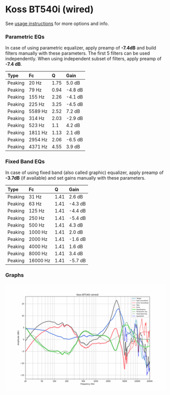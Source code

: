 # Koss BT540i (wired)
See [usage instructions](https://github.com/jaakkopasanen/AutoEq#usage) for more options and info.

### Parametric EQs
In case of using parametric equalizer, apply preamp of **-7.4dB** and build filters manually
with these parameters. The first 5 filters can be used independently.
When using independent subset of filters, apply preamp of **-7.4 dB**.

| Type    | Fc      |    Q | Gain    |
|:--------|:--------|:-----|:--------|
| Peaking | 20 Hz   | 1.75 | 5.0 dB  |
| Peaking | 79 Hz   | 0.94 | -4.8 dB |
| Peaking | 155 Hz  | 2.26 | -4.1 dB |
| Peaking | 225 Hz  | 3.25 | -4.5 dB |
| Peaking | 5589 Hz | 2.52 | 7.2 dB  |
| Peaking | 314 Hz  | 2.03 | -2.9 dB |
| Peaking | 523 Hz  | 1.1  | 4.2 dB  |
| Peaking | 1811 Hz | 1.13 | 2.1 dB  |
| Peaking | 2954 Hz | 2.06 | -6.5 dB |
| Peaking | 4371 Hz | 4.55 | 3.9 dB  |

### Fixed Band EQs
In case of using fixed band (also called graphic) equalizer, apply preamp of **-3.7dB**
(if available) and set gains manually with these parameters.

| Type    | Fc       |    Q | Gain    |
|:--------|:---------|:-----|:--------|
| Peaking | 31 Hz    | 1.41 | 2.6 dB  |
| Peaking | 63 Hz    | 1.41 | -4.3 dB |
| Peaking | 125 Hz   | 1.41 | -4.4 dB |
| Peaking | 250 Hz   | 1.41 | -5.4 dB |
| Peaking | 500 Hz   | 1.41 | 4.3 dB  |
| Peaking | 1000 Hz  | 1.41 | 2.0 dB  |
| Peaking | 2000 Hz  | 1.41 | -1.6 dB |
| Peaking | 4000 Hz  | 1.41 | 1.6 dB  |
| Peaking | 8000 Hz  | 1.41 | 3.4 dB  |
| Peaking | 16000 Hz | 1.41 | -5.7 dB |

### Graphs
![](./Koss%20BT540i%20(wired).png)